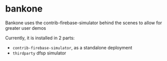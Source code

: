 # bankone

Bankone uses the contrib-firebase-simulator behind the scenes to allow for greater user demos

Currently, it is installed in 2 parts:
- `contrib-firebase-simulator`, as a standalone deployment
- `thirdparty` dfsp simulator